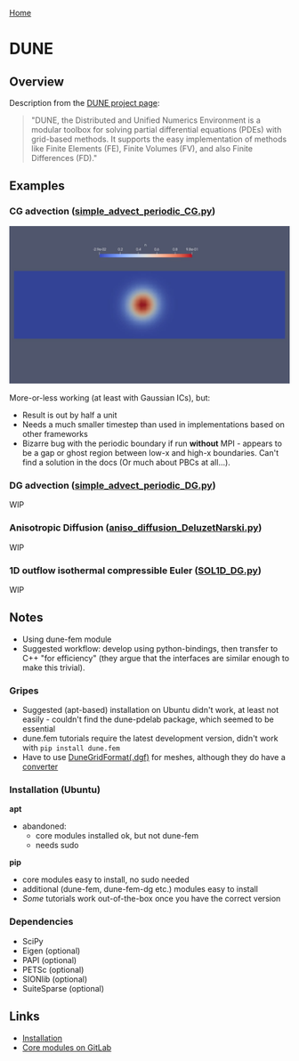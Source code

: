 [Home](../readme.md)
# DUNE

## Overview

Description from the [DUNE project page](https://www.dune-project.org/):

> "DUNE, the Distributed and Unified Numerics Environment is a modular toolbox for solving partial differential equations (PDEs) with grid-based methods. It supports the easy implementation of methods like Finite Elements (FE), Finite Volumes (FV), and also Finite Differences (FD)."

## Examples

### CG advection ([simple_advect_periodic_CG.py](examples/simple_advection/simple_advect_periodic_CG.py))

<img src="examples/simple_advection/postproc/DUNE_advection_CG.gif" width="600">

More-or-less working (at least with Gaussian ICs), but:
- Result is out by half a unit
- Needs a much smaller timestep than used in implementations based on other frameworks
- Bizarre bug with the periodic boundary if run **without** MPI - appears to be a gap or ghost region between low-x and high-x boundaries. Can't find a solution in the docs (Or much about PBCs at all...).
### DG advection ([simple_advect_periodic_DG.py](examples/simple_advection/simple_advect_periodic_DG.py))

WIP

### Anisotropic Diffusion ([aniso_diffusion_DeluzetNarski.py](examples/aniso_diffusion/aniso_diffusion_DeluzetNarski.py))

WIP

### 1D outflow isothermal compressible Euler ([SOL1D_DG.py](examples/1doutflow/SOL1D_DG.py))

WIP

## Notes

- Using dune-fem module 
- Suggested workflow: develop using python-bindings, then transfer to C++ "for efficiency" (they argue that the interfaces are similar enough to make this trivial).

### Gripes
- Suggested (apt-based) installation on Ubuntu didn't work, at least not easily - couldn't find the dune-pdelab package, which seemed to be essential
- dune.fem tutorials require the latest development version, didn't work with `pip install dune.fem`
- Have to use [DuneGridFormat(.dgf)](https://dune-project.org/doxygen/master/group__DuneGridFormatParser.html) for meshes, although they do have a [converter](https://dune-project.org/sphinx/content/sphinx/dune-fem/gmsh2dgf_nb.html)

### Installation (Ubuntu)

**apt**
- abandoned:
  - core modules installed ok, but not dune-fem
  - needs sudo

**pip**
- core modules easy to install, no sudo needed
- additional (dune-fem, dune-fem-dg etc.) modules easy to install
- *Some* tutorials work out-of-the-box once you have the correct version

### Dependencies
- SciPy
- Eigen (optional)
- PAPI (optional)
- PETSc (optional)
- SIONlib (optional)
- SuiteSparse (optional)

## Links

- [Installation](https://www.dune-project.org/doc/installation/)
- [Core modules on GitLab](https://gitlab.dune-project.org/core/)